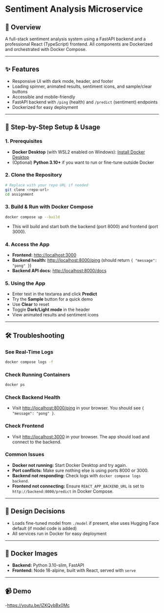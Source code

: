 # Sentiment Analysis Microservice

## 🧠 Overview
A full-stack sentiment analysis system using a FastAPI backend and a professional React (TypeScript) frontend. All components are Dockerized and orchestrated with Docker Compose.

---

## ✨ Features
- Responsive UI with dark mode, header, and footer
- Loading spinner, animated results, sentiment icons, and sample/clear buttons
- Accessible and mobile-friendly
- FastAPI backend with `/ping` (health) and `/predict` (sentiment) endpoints
- Dockerized for easy deployment

---

## 🚀 Step-by-Step Setup & Usage

### 1. Prerequisites
- **Docker Desktop** (with WSL2 enabled on Windows): [Install Docker Desktop](https://www.docker.com/products/docker-desktop/)
- (Optional) **Python 3.10+** if you want to run or fine-tune outside Docker

### 2. Clone the Repository
```bash
# Replace with your repo URL if needed
git clone <repo-url>
cd assignment
```

### 3. Build & Run with Docker Compose
```bash
docker compose up --build
```
- This will build and start both the backend (port 8000) and frontend (port 3000).

### 4. Access the App
- **Frontend:** [http://localhost:3000](http://localhost:3000)
- **Backend health:** [http://localhost:8000/ping](http://localhost:8000/ping) (should return `{ "message": "pong" }`)
- **Backend API docs:** [http://localhost:8000/docs](http://localhost:8000/docs)

### 5. Using the App
- Enter text in the textarea and click **Predict**
- Try the **Sample** button for a quick demo
- Use **Clear** to reset
- Toggle **Dark/Light mode** in the header
- View animated results and sentiment icons

---

## 🛠️ Troubleshooting

### See Real-Time Logs
```bash
docker compose logs -f
```

### Check Running Containers
```bash
docker ps
```

### Check Backend Health
- Visit [http://localhost:8000/ping](http://localhost:8000/ping) in your browser. You should see `{ "message": "pong" }`.

### Check Frontend
- Visit [http://localhost:3000](http://localhost:3000) in your browser. The app should load and connect to the backend.

### Common Issues
- **Docker not running:** Start Docker Desktop and try again.
- **Port conflicts:** Make sure nothing else is using ports 8000 or 3000.
- **Backend not responding:** Check logs with `docker compose logs backend`.
- **Frontend not connecting:** Ensure `REACT_APP_BACKEND_URL` is set to `http://backend:8000/predict` in Docker Compose.

---

## 📝 Design Decisions
- Loads fine-tuned model from `./model` if present, else uses Hugging Face default (if model code is added)
- All services run in Docker for easy deployment

---

## 🐳 Docker Images
- **Backend:** Python 3.10-slim, FastAPI
- **Frontend:** Node 18-alpine, built with React, served with `serve`

---

## 📹 Demo
-https://youtu.be/lZKQybBx0Mc
